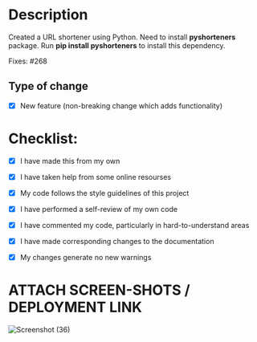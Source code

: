 # Description

Created a URL shortener using Python. Need to install **pyshorteners** package. Run **pip install pyshorteners** to install this dependency.

Fixes:  #268

<!---give the issue number you fixed----->

## Type of change

<!----Please delete options that are not relevant.And in order to tick the check box just but x inside them for example [x] like this----->

- [x] New feature (non-breaking change which adds functionality)

# Checklist:

<!----Please delete options that are not relevant.And in order to tick the check box just but x inside them for example [x] like this----->
- [x] I have made this from my own
- [x] I have taken help from some online resourses 
- [x] My code follows the style guidelines of this project
- [x] I have performed a self-review of my own code
- [x] I have commented my code, particularly in hard-to-understand areas
- [x] I have made corresponding changes to the documentation
- [x] My changes generate no new warnings


# ATTACH SCREEN-SHOTS / DEPLOYMENT LINK
![Screenshot (36)](https://user-images.githubusercontent.com/76675034/189713812-31b03bcc-5411-408d-9414-bb107b157889.png)

